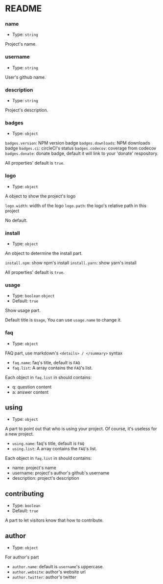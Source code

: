 # README

### name

- Type: `string`

Project's name.

### username

- Type: `string`

User's github name.

### description

- Type: `string`

Project's description.

### badges

- Type: `object`

`badges.version`: NPM version badge
`badges.downloads`: NPM downloads badge
`badges.ci`: circleCI's status
`badges.codecov`: coverage from codecov
`badges.donate`: donate badge, default it will link to your 'donate' respository.

All properties' default is `true`.

### logo

- Type: `object`

A object to show the project's logo 

`logo.width`: width of the logo
`logo.path`: the logo's relative path in this project

No default.

### install

- Type: `object`

An object to determine the install part.

`install.npm`: show npm's install
`install.yarn`: show yarn's install

All properties' default is `true`.

### usage

- Type: `boolean` `object`
- Default: `true`

Show usage part.

Default title is `Usage`, You can use `usage.name` to change it.

### faq

- Type: `object`

FAQ part, use markdown's `<details> / </summary>` syntax

- `faq.name`: faq's title, default is `FAQ`
- `faq.list`: A array contains the `FAQ`'s list.


Each object in `faq.list` in should contains:

- q: question content
- a: answer content

## using

- Type: `object`

A part to point out that who is using your project. Of course, it's useless for a new project.

- `using.name`: faq's title, default is `FAQ`
- `using.list`: A array contains the `FAQ`'s list.

Each object in `faq.list` in should contains:

- name: project's name
- username: project's author's github's username
- description: project's description

## contributing

- Type: `boolean`
- Default: `true`

A part to let visitors know that how to contribute.

## author

- Type: `object`

For author's part

- `author.name`: default is `username`'s uppercase.
- `author.website`: author's website url
- `author.twitter`: author's twitter

